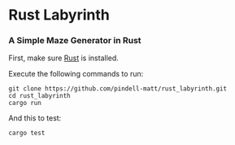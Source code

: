 # Rust Labyrinth
### A Simple Maze Generator in Rust

First, make sure [Rust](https://www.rust-lang.org/en-US/downloads.html) is installed.

Execute the following commands to run: 
```
git clone https://github.com/pindell-matt/rust_labyrinth.git
cd rust_labyrinth
cargo run
```

And this to test:
```
cargo test
```
